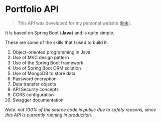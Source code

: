 # Portfolio API
> This API was developed for my personal website ([link](https://pedrao.tech/)).

It is based on Spring Boot (**Java**) and is quite simple.

These are some of the skills that I used to build it:
1. Object-oriented programming in Java
2. Use of MVC design pattern
3. Use of the Spring Boot framework
4. Use of Spring Boot ORM solution
5. Use of MongoDB to store data
6. Password encryption
7. Data transfer objects
8. API Security concepts
9. CORS configuration
10. Swagger documentation

*Note: not 100% of the source code is public due to safety reasons, since this API is currently running in production.*